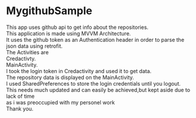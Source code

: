 # MygithubSample
This app uses github api to get info about the repositories.<br />
This application is made using MVVM Architecture.<br />
It uses the github token as an Authentication header in order to parse 
the json data using retrofit.<br />
The Activities are <br />
Credactivty.<br />
MainActivity.<br />
I took the login token in Credactivity and used it to get data.<br />
The repository data is displayed on the MainActivity.<br />
I used SharedPreferences to store the login credentials until you logout.<br />
This needs much updated and can easily be achieved,but kept aside due to lack of time<br />
as i was preoccupied with my personel work<br />
Thank you.<br />
